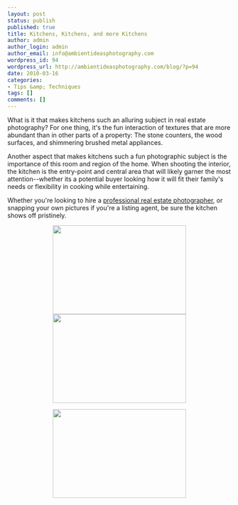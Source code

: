 ```yaml
---
layout: post
status: publish
published: true
title: Kitchens, Kitchens, and more Kitchens
author: admin
author_login: admin
author_email: info@ambientideasphotography.com
wordpress_id: 94
wordpress_url: http://ambientideasphotography.com/blog/?p=94
date: 2010-03-16
categories:
- Tips &amp; Techniques
tags: []
comments: []
---
```

<p style="text-align: left;">What is it that makes kitchens such an alluring subject in real estate photography? For one thing, it's the fun interaction of textures that are more abundant than in other parts of a property: The stone counters, the wood surfaces, and shimmering brushed metal appliances.</p>
<p style="text-align: left;">Another aspect that makes kitchens such a fun photographic subject is the importance of this room and region of the home. When shooting the interior, the kitchen is the entry-point and central area that will likely garner the most attention--whether its a potential buyer looking how it will fit their family's needs or flexibility in cooking while entertaining.</p>
<p style="text-align: left;">Whether you're looking to hire a <a href="http://www.ambientideasphotography.com">professional real estate photographer</a>, or snapping your own pictures if you're a listing agent, be sure the kitchen shows off pristinely.</p>
<p style="text-align: center;"></p>
<p style="text-align: center;"><img class="aligncenter size-medium wp-image-96" title="01" src="http://ambientideasphotography.com/blog/wp-content/uploads/2010/03/011-300x200.jpg" alt="" width="300" height="200" />
<img class="size-medium wp-image-93 aligncenter" title="03" src="http://ambientideasphotography.com/blog/wp-content/uploads/2010/03/03-300x200.jpg" alt="" width="300" height="200" /></p>
<p style="text-align: center;"><img class="size-medium wp-image-95 aligncenter" title="01" src="http://ambientideasphotography.com/blog/wp-content/uploads/2010/03/01-300x200.jpg" alt="" width="300" height="200" /></p>
